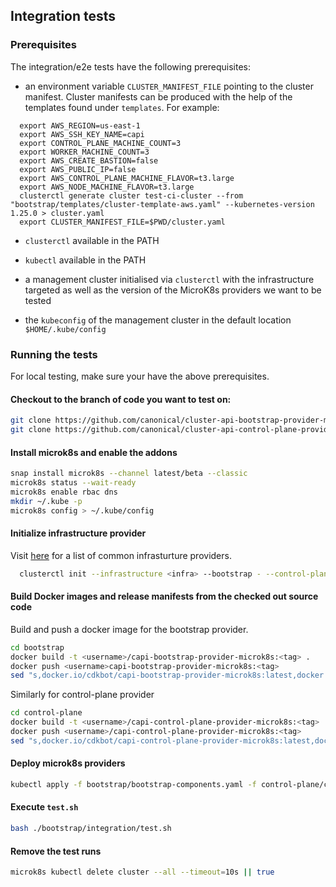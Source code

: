 ## Integration tests

### Prerequisites

The integration/e2e tests have the following prerequisites:

  * an environment variable `CLUSTER_MANIFEST_FILE` pointing to the cluster manifest. Cluster manifests can be produced with the help of the templates found under `templates`. For example:
  ```
    export AWS_REGION=us-east-1
    export AWS_SSH_KEY_NAME=capi
    export CONTROL_PLANE_MACHINE_COUNT=3
    export WORKER_MACHINE_COUNT=3
    export AWS_CREATE_BASTION=false
    export AWS_PUBLIC_IP=false
    export AWS_CONTROL_PLANE_MACHINE_FLAVOR=t3.large
    export AWS_NODE_MACHINE_FLAVOR=t3.large
    clusterctl generate cluster test-ci-cluster --from "bootstrap/templates/cluster-template-aws.yaml" --kubernetes-version 1.25.0 > cluster.yaml
    export CLUSTER_MANIFEST_FILE=$PWD/cluster.yaml
  ```

  * `clusterctl` available in the PATH

  * `kubectl` available in the PATH

  * a management cluster initialised via `clusterctl` with the infrastructure targeted as well as the version of the MicroK8s providers we want to be tested

  * the `kubeconfig` of the management cluster in the default location `$HOME/.kube/config`


### Running the tests

For local testing, make sure your have the above prerequisites.

#### Checkout to the branch of code you want to test on:

```bash
git clone https://github.com/canonical/cluster-api-bootstrap-provider-microk8s bootstrap -b "<branch-name>"
git clone https://github.com/canonical/cluster-api-control-plane-provider-microk8s control-plane -b "<branch-name>"
```

#### Install microk8s and enable the addons

```bash
snap install microk8s --channel latest/beta --classic
microk8s status --wait-ready
microk8s enable rbac dns
mkdir ~/.kube -p
microk8s config > ~/.kube/config
```

#### Initialize infrastructure provider

Visit [here](https://cluster-api.sigs.k8s.io/user/quick-start.html#initialization-for-common-providers) for a list of common infrasturture providers.

```bash
  clusterctl init --infrastructure <infra> --bootstrap - --control-plane -
```

#### Build Docker images and release manifests from the checked out source code

Build and push a docker image for the bootstrap provider.
```bash
cd bootstrap
docker build -t <username>/capi-bootstrap-provider-microk8s:<tag> .
docker push <username>capi-bootstrap-provider-microk8s:<tag>
sed "s,docker.io/cdkbot/capi-bootstrap-provider-microk8s:latest,docker.io/<username>/capi-bootstrap-provider-microk8s:<tag>," -i bootstrap-components.yaml
```

Similarly for control-plane provider
```bash
cd control-plane
docker build -t <username>/capi-control-plane-provider-microk8s:<tag> .
docker push <username>/capi-control-plane-provider-microk8s:<tag>
sed "s,docker.io/cdkbot/capi-control-plane-provider-microk8s:latest,docker.io/<username>/capi-control-plane-provider-microk8s:<tag>," -i control-plane-components.yaml
```

#### Deploy microk8s providers

```bash
kubectl apply -f bootstrap/bootstrap-components.yaml -f control-plane/control-plane-components.yaml
```

#### Execute `test.sh`

```bash
bash ./bootstrap/integration/test.sh
```

#### Remove the test runs

```bash
microk8s kubectl delete cluster --all --timeout=10s || true
```
